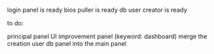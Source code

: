 login panel is ready
bios puller is ready
db user creator is ready

to do:

principal panel
UI improvement panel (keyword: dashboard)
merge the creation user db panel into the main panel
